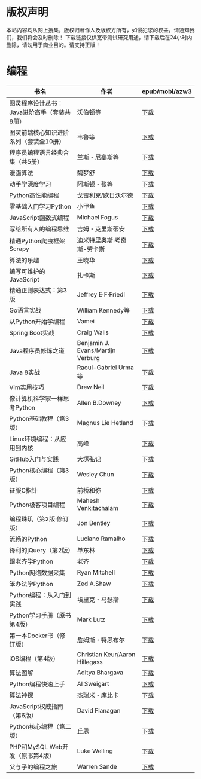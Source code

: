 # 版权声明

本站内容均从网上搜集，版权归著作人及版权方所有，如侵犯您的权益，请通知我们，我们将会及时删除！ 下载链接仅供宽带测试研究用途，请下载后在24小时内删除，请勿用于商业目的。请支持正版！

# 编程

| 书名 | 作者 | epub/mobi/azw3 |
| --- | --- | --- |
| 图灵程序设计丛书：Java进阶高手（套装共8册） | 沃伯顿等 | [下载](https://url89.ctfile.com/f/31084289-1375510480-b4a2df?p=8866) |
| 图灵前端核心知识进阶系列（套装全10册） | 韦鲁等 | [下载](https://url89.ctfile.com/f/31084289-1375510897-922ded?p=8866) |
| 程序员编程语言经典合集（共5册） | 兰斯・尼塞斯等 | [下载](https://url89.ctfile.com/f/31084289-1356996589-3e3123?p=8866) |
| 漫画算法 | 魏梦舒 | [下载](https://url89.ctfile.com/f/31084289-1357051504-2fb08b?p=8866) |
| 动手学深度学习 | 阿斯顿・张等 | [下载](https://url89.ctfile.com/f/31084289-1357050436-ecd1ba?p=8866) |
| Python高性能编程 | 戈雷利克/欧日沃尔德 | [下载](https://url89.ctfile.com/f/31084289-1357049494-9a6e10?p=8866) |
| 零基础入门学习Python | 小甲鱼 | [下载](https://url89.ctfile.com/f/31084289-1357048366-64d455?p=8866) |
| JavaScript函数式编程 | Michael Fogus | [下载](https://url89.ctfile.com/f/31084289-1357048030-9c7b24?p=8866) |
| 写给所有人的编程思维 | 吉姆・克里斯蒂安 | [下载](https://url89.ctfile.com/f/31084289-1357030678-9a8eed?p=8866) |
| 精通Python爬虫框架Scrapy | 迪米特里奥斯 考奇斯-劳卡斯 | [下载](https://url89.ctfile.com/f/31084289-1357026256-a24bfa?p=8866) |
| 算法的乐趣 | 王晓华 | [下载](https://url89.ctfile.com/f/31084289-1357023505-bb7066?p=8866) |
| 编写可维护的JavaScript | 扎卡斯 | [下载](https://url89.ctfile.com/f/31084289-1357022983-6dc43b?p=8866) |
| 精通正则表达式：第3版 | Jeffrey E·F·Friedl | [下载](https://url89.ctfile.com/f/31084289-1357022263-9d871d?p=8866) |
| Go语言实战 | William Kennedy等 | [下载](https://url89.ctfile.com/f/31084289-1357021657-466648?p=8866) |
| 从Python开始学编程 | Vamei | [下载](https://url89.ctfile.com/f/31084289-1357021285-a8babf?p=8866) |
| Spring Boot实战 | Craig Walls | [下载](https://url89.ctfile.com/f/31084289-1357021069-b1405c?p=8866) |
| Java程序员修炼之道 | Benjamin J. Evans/Martijn Verburg | [下载](https://url89.ctfile.com/f/31084289-1357021057-91cde2?p=8866) |
| Java 8实战 | Raoul-Gabriel Urma等 | [下载](https://url89.ctfile.com/f/31084289-1357021054-fef42d?p=8866) |
| Vim实用技巧 | Drew Neil | [下载](https://url89.ctfile.com/f/31084289-1357020997-2ff693?p=8866) |
| 像计算机科学家一样思考Python | Allen B.Downey | [下载](https://url89.ctfile.com/f/31084289-1357019812-6df559?p=8866) |
| Python基础教程（第3版） | Magnus Lie Hetland | [下载](https://url89.ctfile.com/f/31084289-1357019476-163e41?p=8866) |
| Linux环境编程：从应用到内核 | 高峰 | [下载](https://url89.ctfile.com/f/31084289-1357019278-91aa23?p=8866) |
| GitHub入门与实践 | 大塚弘记 | [下载](https://url89.ctfile.com/f/31084289-1357018630-3c62a1?p=8866) |
| Python核心编程（第3版） | Wesley Chun | [下载](https://url89.ctfile.com/f/31084289-1357018627-9a3458?p=8866) |
| 征服C指针 | 前桥和弥 | [下载](https://url89.ctfile.com/f/31084289-1357018567-39a964?p=8866) |
| Python极客项目编程 | Mahesh Venkitachalam | [下载](https://url89.ctfile.com/f/31084289-1357018480-2d6eec?p=8866) |
| 编程珠玑（第2版·修订版） | Jon Bentley | [下载](https://url89.ctfile.com/f/31084289-1357018450-0ab379?p=8866) |
| 流畅的Python | Luciano Ramalho | [下载](https://url89.ctfile.com/f/31084289-1357018351-499390?p=8866) |
| 锋利的jQuery（第2版） | 单东林 | [下载](https://url89.ctfile.com/f/31084289-1357016728-3282f4?p=8866) |
| 跟老齐学Python | 老齐 | [下载](https://url89.ctfile.com/f/31084289-1357016623-4a24a9?p=8866) |
| Python网络数据采集 | Ryan Mitchell | [下载](https://url89.ctfile.com/f/31084289-1357016428-d0fcfa?p=8866) |
| 笨办法学Python | Zed A.Shaw | [下载](https://url89.ctfile.com/f/31084289-1357016419-cf9c7e?p=8866) |
| Python编程：从入门到实践 | 埃里克・马瑟斯 | [下载](https://url89.ctfile.com/f/31084289-1357015693-bd5922?p=8866) |
| Python学习手册（原书第4版） | Mark Lutz | [下载](https://url89.ctfile.com/f/31084289-1357014307-045cb6?p=8866) |
| 第一本Docker书（修订版） | 詹姆斯・特恩布尔 | [下载](https://url89.ctfile.com/f/31084289-1357013125-e87194?p=8866) |
| iOS编程（第4版） | Christian Keur/Aaron Hillegass | [下载](https://url89.ctfile.com/f/31084289-1357011823-73a7cc?p=8866) |
| 算法图解 | Aditya Bhargava | [下载](https://url89.ctfile.com/f/31084289-1357011325-fbc676?p=8866) |
| Python编程快速上手 | Al Sweigart | [下载](https://url89.ctfile.com/f/31084289-1357010017-8408ea?p=8866) |
| 算法神探 | 杰瑞米・库比卡 | [下载](https://url89.ctfile.com/f/31084289-1357009255-fb075f?p=8866) |
| JavaScript权威指南（第6版） | David Flanagan | [下载](https://url89.ctfile.com/f/31084289-1357007116-b8fd4f?p=8866) |
| Python核心编程（第二版） | 丘恩 | [下载](https://url89.ctfile.com/f/31084289-1357005898-3c4238?p=8866) |
| PHP和MySQL Web开发（原书第4版） | Luke Welling | [下载](https://url89.ctfile.com/f/31084289-1357005859-aace71?p=8866) |
| 父与子的编程之旅 | Warren Sande | [下载](https://url89.ctfile.com/f/31084289-1357005628-3e1260?p=8866) |
